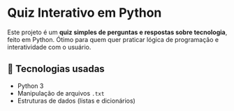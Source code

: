 # Quiz Interativo em Python

Este projeto é um **quiz simples de perguntas e respostas sobre tecnologia**, feito em Python. Ótimo para quem quer praticar lógica de programação e interatividade com o usuário.

## 🚀 Tecnologias usadas
- Python 3
- Manipulação de arquivos `.txt`
- Estruturas de dados (listas e dicionários)

